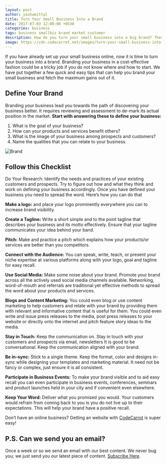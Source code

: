 ```yaml
---
layout: post
author: yashumittal
title: Turn Your Small Business Into a Brand
date: 2017-07-03 12:00:00 +0530
categories: business
tags: business smallbiz brand market customer
description: How do you turn your small business into a big brand? These tips will help you market your business and turn it into a lovable brand.
image: https://cdn.codecarrot.net/images/turn-your-small-business-into-a-brand.png
---
```


If you have already set up your small business online, now it is time to turn your business into a brand. Branding your business in a cost-effective fashion could be a tricky job if you do not know where and how to start. We have put together a few quick and easy tips that can help you brand your small business and fetch the maximum gains out of it.

## Define Your Brand

Branding your business lead you towards the path of discovering your business better.  It requires reviewing and assessment to de-mark its actual position in the market. **Start with answering these to define your business:**

1.  What is the goal of your business?
2.  How can your products and services benefit others?
3.  What is the image of your business among prospects and customers?
4.  Name the qualities that you can relate to your business.

![Brand](https://cdn.codecarrot.net/images/brand.png)

## Follow this Checklist

Do Your Research: Identify the needs and practices of your existing customers and prospects. Try to figure out how and what they think and work on defining your business accordingly. Once you have defined your business you need to spread the word. Here’s how you can do that

**Make a logo:** and place your logo prominently everywhere you can to increase brand visibility.

**Create a Tagline:** Write a short simple and to the point tagline that describes your business and its motto effectively. Ensure that your tagline communicates your idea behind your band.

**Pitch:** Make and practice a pitch which explains how your products/or services are better than you competitors.

**Connect with the Audience:**  You can speak, write, teach, or present your niche expertise at various platforms along with your logo, goal and tagline for easy recall.

**Use Social Media:** Make some noise about your brand. Promote your brand across all the actively used social media channels available.  Networking, word-of-mouth and referrals are traditional yet effective methods to spread the word about your products and services.

**Blogs and Content Marketing:** You could even blog or use content marketing to help customers and relate with your brand by providing them with relevant and informative content that is useful for them. You could even write and issue press releases to the media, post press releases to your website or directly onto the internet and pitch feature story ideas to the media.

**Stay in Touch:** Keep the communication on. Stay in touch with your customers and prospects via email, newsletters It is good to be conversational. Keep the communication aligned with your brand.

**Be in-sync:** Stick to a single theme. Keep the format, color and designs in-sync while designing your templates and marketing material. It need not be fancy or complex, just ensure it is all consistent.

**Participate in Business Events:** To make your brand visible and to aid easy recall you can even participate in business events, conferences, seminars and product launches held in your city and if convenient even elsewhere.

**Keep Your Word:** Deliver what you promised you would. Your customers would refrain from coming back to you is you do not live up to their expectations. This will help your brand have a positive recall.

Don’t have an online business? Getting an website with [CodeCarrot](//www.codecarrot.net) is super easy!

## P.S. Can we send you an email?

Once a week or so we send an email with our best content. We never bug you; we just send you our latest piece of content. [Subscribe Here](#subscribe).
